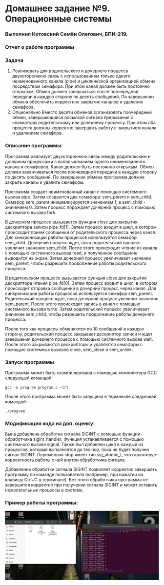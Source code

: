 # Домашнее задание №9. Операционные системы
### Выполнил Котовский Семён Олегович, БПИ-219.

### Отчет о работе программы
### Задача

1. Реализовать для родительского и дочернего процесса двухстороннюю связь с использованием только одного неименованного канала (pipe) и циклической организацией обмена посредством семафора. При этом канал должен быть постоянно открытым. Обмен должен завершаться после поочередной передачи в каждую сторону по десять сообщений. По завершении обмена обеспечить корректное закрытие каналов и удаление семафора. 
2. Опционально Вместо десяти обменов организовать поочередный обмен, завершающийся посылкой сигнала прерывания с клавиатуры родительскому или дочернему процессу. При этом оба процесса должны корректно завершить работу с закрытием канала и удалением семафора.

### Описание программы:

Программа реализует двухстороннюю связь между родительским и дочерним процессами с использованием одного неименованного канала и семафоров. Канал должен быть постоянно открытым. Обмен должен заканчиваться после поочередной передачи в каждую сторону по десять сообщений. По завершении обмена программа должна закрыть каналы и удалить семафоры.

Программа создает неименованный канал с помощью системного вызова pipe. Затем создаются два семафора: sem_parent и sem_child. Семафор sem_parent инициализируется значением 1, а sem_child - значением 0. Затем процесс порождает дочерний процесс с помощью системного вызова fork.

В дочернем процессе вызывается функция close для закрытия дескриптора записи pipe_fd[1]. Затем процесс входит в цикл, в котором происходит прием сообщений от родительского процесса через канал. Для синхронизации работы процессов используется семафор sem_child. Дочерний процесс ждет, пока родительский процесс увеличит значение sem_child. После этого происходит чтение из канала с помощью системного вызова read, и полученное сообщение выводится на экран. Затем дочерний процесс увеличивает значение sem_parent, чтобы разрешить продолжение работы родительского процесса.

В родительском процессе вызывается функция close для закрытия дескриптора чтения pipe_fd[0]. Затем процесс входит в цикл, в котором происходит отправка сообщений в дочерний процесс через канал. Для синхронизации работы процессов используется семафор sem_parent. Родительский процесс ждет, пока дочерний процесс увеличит значение sem_parent. После этого происходит запись в канал с помощью системного вызова write. Затем родительский процесс увеличивает значение sem_child, чтобы разрешить продолжение работы дочернего процесса.

После того как процессы обменяются по 10 сообщений в каждую сторону, родительский процесс закрывает дескриптор записи и ждет завершения дочернего процесса с помощью системного вызова wait. После этого закрываются дескрипторы и удаляются семафоры с помощью системных вызовов close, sem_close и sem_unlink.

### Запуск программы

Программа может быть скомпилирована с помощью компилятора GCC следующей командой:
```
gcc -o program program.c -lrt
```

После этого программа может быть запущена в терминале следующей командой:

```
./program
```

### Модификация кода на доп. оценку:

Была добавлена обработка сигнала SIGINT с помощью функции-обработчика sigint_handler. Функция устанавливается с помощью системного вызова signal. Также был добавлен цикл в каждый из процессов, который выполняется до тех пор, пока не будет получен сигнал SIGINT. Переменная stop имеет тип sig_atomic_t, что гарантирует корректность работы с ней внутри обработчика сигнала.

Добавление обработки сигнала SIGINT позволяет корректно завершать программу по команде пользователя (например, при нажатии на клавишу Ctrl+C в терминале). Без этого обработчика программа не завершится корректно при получении сигнала SIGINT и может оставить нежелательные процессы в системе.

### Пример работы программы:

![img](screenshots/example.png)